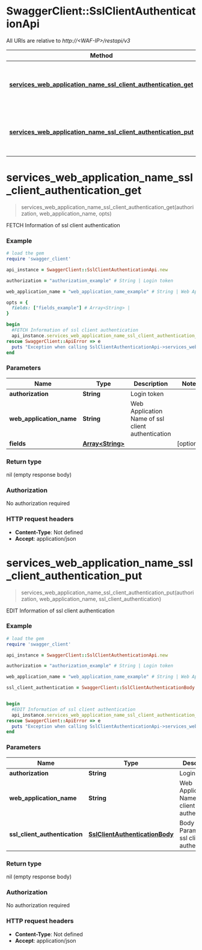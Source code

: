 # SwaggerClient::SslClientAuthenticationApi

All URIs are relative to *http://&lt;WAF-IP&gt;/restapi/v3*

Method | HTTP request | Description
------------- | ------------- | -------------
[**services_web_application_name_ssl_client_authentication_get**](SslClientAuthenticationApi.md#services_web_application_name_ssl_client_authentication_get) | **GET** /services/{Web Application Name}/ssl-client-authentication | FETCH Information of ssl client authentication
[**services_web_application_name_ssl_client_authentication_put**](SslClientAuthenticationApi.md#services_web_application_name_ssl_client_authentication_put) | **PUT** /services/{Web Application Name}/ssl-client-authentication  | EDIT Information of ssl client authentication


# **services_web_application_name_ssl_client_authentication_get**
> services_web_application_name_ssl_client_authentication_get(authorization, web_application_name, opts)

FETCH Information of ssl client authentication



### Example
```ruby
# load the gem
require 'swagger_client'

api_instance = SwaggerClient::SslClientAuthenticationApi.new

authorization = "authorization_example" # String | Login token

web_application_name = "web_application_name_example" # String | Web Application Name of ssl client authentication

opts = { 
  fields: ["fields_example"] # Array<String> | 
}

begin
  #FETCH Information of ssl client authentication
  api_instance.services_web_application_name_ssl_client_authentication_get(authorization, web_application_name, opts)
rescue SwaggerClient::ApiError => e
  puts "Exception when calling SslClientAuthenticationApi->services_web_application_name_ssl_client_authentication_get: #{e}"
end
```

### Parameters

Name | Type | Description  | Notes
------------- | ------------- | ------------- | -------------
 **authorization** | **String**| Login token | 
 **web_application_name** | **String**| Web Application Name of ssl client authentication | 
 **fields** | [**Array&lt;String&gt;**](String.md)|  | [optional] 

### Return type

nil (empty response body)

### Authorization

No authorization required

### HTTP request headers

 - **Content-Type**: Not defined
 - **Accept**: application/json



# **services_web_application_name_ssl_client_authentication_put**
> services_web_application_name_ssl_client_authentication_put(authorization, web_application_name, ssl_client_authentication)

EDIT Information of ssl client authentication



### Example
```ruby
# load the gem
require 'swagger_client'

api_instance = SwaggerClient::SslClientAuthenticationApi.new

authorization = "authorization_example" # String | Login token

web_application_name = "web_application_name_example" # String | Web Application Name of ssl client authentication

ssl_client_authentication = SwaggerClient::SslClientAuthenticationBody.new # SslClientAuthenticationBody | Body Parameter of ssl client authentication


begin
  #EDIT Information of ssl client authentication
  api_instance.services_web_application_name_ssl_client_authentication_put(authorization, web_application_name, ssl_client_authentication)
rescue SwaggerClient::ApiError => e
  puts "Exception when calling SslClientAuthenticationApi->services_web_application_name_ssl_client_authentication_put: #{e}"
end
```

### Parameters

Name | Type | Description  | Notes
------------- | ------------- | ------------- | -------------
 **authorization** | **String**| Login token | 
 **web_application_name** | **String**| Web Application Name of ssl client authentication | 
 **ssl_client_authentication** | [**SslClientAuthenticationBody**](SslClientAuthenticationBody.md)| Body Parameter of ssl client authentication | 

### Return type

nil (empty response body)

### Authorization

No authorization required

### HTTP request headers

 - **Content-Type**: Not defined
 - **Accept**: application/json



